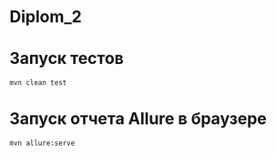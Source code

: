 # Diplom_2

# Запуск тестов

`mvn clean test`

# Запуск отчета Allure в браузере

`mvn allure:serve`
